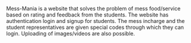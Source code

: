Mess-Mania is a website that solves the problem of mess food/service based on rating and feedback from the students. 
The website has authentication login and signup for students.
The mess incharge and the student representatives are given special codes through which they can login.
Uploading of images/videos are also possible.
